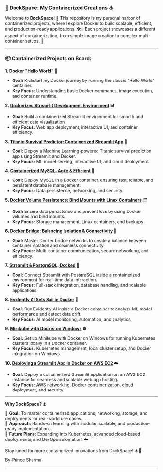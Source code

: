 
### 🐳 **DockSpace: My Containerized Creations ⚓**  

Welcome to **DockSpace**! 🌊 This repository is my personal harbor of containerized projects, where I explore Docker to build scalable, efficient, and production-ready applications. 🛠️💡 Each project showcases a different aspect of containerization, from simple image creation to complex multi-container setups. 🚀  

---

### 📦 **Containerized Projects on Board:**  

**1. [Docker "Hello World"](https://github.com/PrinceSharma265/Docker/tree/main/Docker%20%22Hello%20World%22) 🐳**  
   - **Goal:** Kickstart my Docker journey by running the classic "Hello World" container.  
   - **Key Focus:** Understanding basic Docker commands, image execution, and container runtime.  

**2. [Dockerized Streamlit Development Environment](https://github.com/PrinceSharma265/Docker/tree/main/2.%20Dockerized%20Streamlit%20Development%20Environment) 📊**  
   - **Goal:** Build a containerized Streamlit environment for smooth and efficient data visualization.  
   - **Key Focus:** Web app deployment, interactive UI, and container efficiency.  

**3. [Titanic Survival Predictor: Containerized Streamlit App](https://github.com/PrinceSharma265/Docker/tree/main/3.Titanic%20Survival%20Predictor%20Containerized%20Streamlit%20App) 🚢**  
   - **Goal:** Deploy a Machine Learning-powered Titanic survival prediction app using Streamlit and Docker.  
   - **Key Focus:** ML model serving, interactive UI, and cloud deployment.  

**4. [Containerized MySQL: Agile & Efficient](https://github.com/PrinceSharma265/Docker/tree/main/4.%20Containerized%20MySQL%3A%20Agile%20%26%20Efficient%20%F0%9F%90%AC) 🐬**  
   - **Goal:** Deploy MySQL in a Docker container, ensuring fast, reliable, and persistent database management.  
   - **Key Focus:** Data persistence, networking, and security.  

**5. [Docker Volume Persistence: Bind Mounts with Linux Containers](https://github.com/PrinceSharma265/Docker/tree/main/5.%20Docker%20Volume%20Persistence_%20Bind%20Mounts%20with%20Linux%20Containers) 🗂️**  
   - **Goal:** Ensure data persistence and prevent loss by using Docker volumes and bind mounts.  
   - **Key Focus:** Storage management, Linux containers, and backups.  

**6. [Docker Bridge: Balancing Isolation & Connectivity](https://github.com/PrinceSharma265/Docker/tree/main/6.%20Docker%20Bridge_%20Balancing%20Isolation%20%26%20Connectivity) 🔗**  
   - **Goal:** Master Docker bridge networks to create a balance between container isolation and seamless connectivity.  
   - **Key Focus:** Multi-container communication, secure networking, and efficiency.  

**7. [Streamlit & PostgreSQL, Docked](https://github.com/PrinceSharma265/Docker/tree/main/7.%20Streamlit%20%26%20PostgreSQL%2C%20Docked) 🐘**  
   - **Goal:** Connect Streamlit with PostgreSQL inside a containerized environment for real-time data interaction.  
   - **Key Focus:** Full-stack integration, database handling, and scalable applications.  

**8. [Evidently AI Sets Sail in Docker](https://github.com/PrinceSharma265/Docker/tree/main/8.%20Evidently%20AI%20Sets%20Sail%20in%20Docker) 🧠**  
   - **Goal:** Run Evidently AI inside a Docker container to analyze ML model performance and detect data drift.  
   - **Key Focus:** AI model monitoring, automation, and analytics.  

**9. [Minikube with Docker on Windows](https://github.com/PrinceSharma265/Docker/tree/main/9.%20Minikube%20with%20Docker%20on%20Windows) ☸️**  
   - **Goal:** Set up Minikube with Docker on Windows for running Kubernetes clusters locally in a Docker container.  
   - **Key Focus:** Kubernetes management, local cluster setup, and Docker integration on Windows.
     
**10. [Deploying a Streamlit App in Docker on AWS EC2](https://github.com/PrinceSharma265/Docker/tree/main/10.%20Deploying%20a%20Streamlit%20App%20in%20Docker%20on%20AWS%20EC2) ☁️**
   - **Goal:** Deploy a containerized Streamlit application on an AWS EC2 instance for seamless and scalable web app hosting.  
   - **Key Focus:** AWS networking, Docker containerization, cloud deployment, and security.
---


 **Why DockSpace? ⚓**  

🚀 **Goal:** To master containerized applications, networking, storage, and deployments for real-world use cases.  
🔬 **Approach:** Hands-on learning with modular, scalable, and production-ready implementations.  
🔮 **Future Plans:** Expanding into Kubernetes, advanced cloud-based deployments, and DevOps automation! ☁️  

Stay tuned for more containerized innovations from DockSpace! ⚓🚀  

By-Prince Sharma


---
